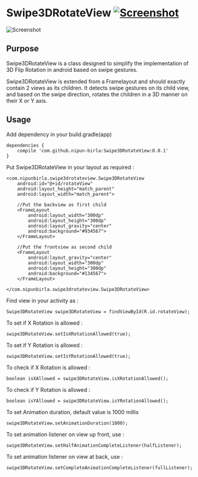 Swipe3DRotateView [![Screenshot](https://img.shields.io/badge/Android%20Arsenal-Swipe3DRotateView-brightgreen.svg?style=flat)](https://android-arsenal.com/details/1/5572)
===

![Screenshot](https://cloud.githubusercontent.com/assets/7312366/21467583/d5905664-ca18-11e6-898c-8b8b2ca6d03a.gif)

<h2>Purpose</h2>
Swipe3DRotateView is a class designed to simplify the implementation of 3D Flip Rotation in android based on swipe gestures.

Swipe3DRotateView is extended from a Framelayout and should exactly contain 2 views as its children. It detects swipe gestures on its child view, and based on the swipe direction, rotates the children in a 3D manner on their X or Y axis.

<h2>Usage</h2>

Add dependency in your build.gradle(app)

    dependencies {
        compile 'com.github.nipun-birla:Swipe3DRotateView:0.0.1'
    }

Put Swipe3DRotateView in your layout as required :

    <com.nipunbirla.swipe3drotateview.Swipe3DRotateView
        android:id="@+id/rotateView"
        android:layout_height="match_parent"
        android:layout_width="match_parent">

        //Put the backview as first child
        <FrameLayout
            android:layout_width="300dp"
            android:layout_height="300dp"
            android:layout_gravity="center"
            android:background="#934567">
        </FrameLayout>

        //Put the frontview as second child
        <FrameLayout
            android:layout_gravity="center"
            android:layout_width="300dp"
            android:layout_height="300dp"
            android:background="#134567">
        </FrameLayout>

    </com.nipunbirla.swipe3drotateview.Swipe3DRotateView>

Find view in your activity as :

    Swipe3DRotateView swipe3DRotateView = findViewById(R.id.rotateView);

To set if X Rotation is allowed :

    swipe3DRotateView.setIsXRotationAllowed(true);

To set if Y Rotation is allowed :

    swipe3DRotateView.setIsYRotationAllowed(true);

To check if X Rotation is allowed :

    boolean isXAllowed = swipe3DRotateView.isXRotationAllowed();

To check if Y Rotation is allowed :

    boolean isYAllowed = swipe3DRotateView.isYRotationAllowed();

To set Animation duration, default value is 1000 millis

    swipe3DRotateView.setAnimationDuration(1000);

To set animation listener on view up front, use :

    swipe3DRotateView.setHalfAnimationCompleteListener(halfListener);

To set animation listener on view at back, use :

    swipe3DRotateView.setCompleteAnimationCompleteListener(fullListener);




